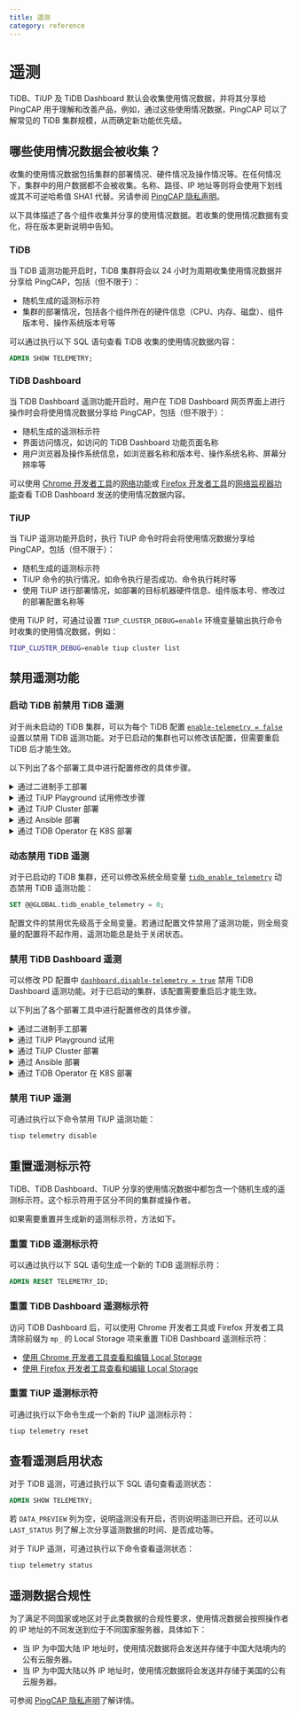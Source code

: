 ```yaml
---
title: 遥测
category: reference
---
```


# 遥测

TiDB、TiUP 及 TiDB Dashboard 默认会收集使用情况数据，并将其分享给 PingCAP 用于理解和改善产品，例如，通过这些使用情况数据，PingCAP 可以了解常见的 TiDB 集群规模，从而确定新功能优先级。

## 哪些使用情况数据会被收集？

收集的使用情况数据包括集群的部署情况、硬件情况及操作情况等。在任何情况下，集群中的用户数据都不会被收集。名称、路径、IP 地址等则将会使用下划线或其不可逆哈希值 SHA1 代替。另请参阅 [PingCAP 隐私声明](https://pingcap.com/zh/privacy-policy/)。

以下具体描述了各个组件收集并分享的使用情况数据。若收集的使用情况数据有变化，将在版本更新说明中告知。

### TiDB

当 TiDB 遥测功能开启时，TiDB 集群将会以 24 小时为周期收集使用情况数据并分享给 PingCAP，包括（但不限于）：

- 随机生成的遥测标示符
- 集群的部署情况，包括各个组件所在的硬件信息（CPU、内存、磁盘）、组件版本号、操作系统版本号等

可以通过执行以下 SQL 语句查看 TiDB 收集的使用情况数据内容：

```sql
ADMIN SHOW TELEMETRY;
```

### TiDB Dashboard

当 TiDB Dashboard 遥测功能开启时，用户在 TiDB Dashboard 网页界面上进行操作时会将使用情况数据分享给 PingCAP，包括（但不限于）：

- 随机生成的遥测标示符
- 界面访问情况，如访问的 TiDB Dashboard 功能页面名称
- 用户浏览器及操作系统信息，如浏览器名称和版本号、操作系统名称、屏幕分辨率等

可以使用 [Chrome 开发者工具](https://developers.google.com/web/tools/chrome-devtools)的[网络功能](https://developers.google.com/web/tools/chrome-devtools/network)或 [Firefox 开发者工具](https://developer.mozilla.org/zh-CN/docs/Tools)的[网络监视器功能](https://developer.mozilla.org/zh-CN/docs/Tools/Network_Monitor)查看 TiDB Dashboard 发送的使用情况数据内容。

### TiUP

当 TiUP 遥测功能开启时，执行 TiUP 命令时将会将使用情况数据分享给 PingCAP，包括（但不限于）：

- 随机生成的遥测标示符
- TiUP 命令的执行情况，如命令执行是否成功、命令执行耗时等
- 使用 TiUP 进行部署情况，如部署的目标机器硬件信息、组件版本号、修改过的部署配置名称等

使用 TiUP 时，可通过设置 `TIUP_CLUSTER_DEBUG=enable` 环境变量输出执行命令时收集的使用情况数据，例如：

```bash
TIUP_CLUSTER_DEBUG=enable tiup cluster list
```

## 禁用遥测功能

### 启动 TiDB 前禁用 TiDB 遥测

对于尚未启动的 TiDB 集群，可以为每个 TiDB 配置 [`enable-telemetry = false`](/tidb-configuration-file.md#enable-telemetry) 设置以禁用 TiDB 遥测功能。对于已启动的集群也可以修改该配置，但需要重启 TiDB 后才能生效。

以下列出了各个部署工具中进行配置修改的具体步骤。

<details>
  <summary>通过二进制手工部署</summary>

  创建配置文件 `tidb_config.toml` 包含如下内容：

  ```toml
  enable-telemetry = false
  ```

  启动 TiDB 时指定命令行参数 `--config=tidb_config.toml` 使得该配置生效。

  详情参见 [TiDB 配置参数](/command-line-flags-for-tidb-configuration.md#--config)、[TiDB 配置文件描述](/tidb-configuration-file.md#enable-telemetry)。
</details>

<details>
  <summary>通过 TiUP Playground 试用修改步骤</summary>

  创建配置文件 `tidb_config.toml` 包含如下内容：

  ```toml
  enable-telemetry = false
  ```

  启动 TiUP Playground 时，指定命令行参数 `--db.config tidb_config.toml` 使得该配置生效，如：

  ```bash
  tiup playground --db.config tidb_config.toml
  ```

  详情参见 [TiUP - 本地快速部署 TiDB 集群](/tiup/tiup-playground.md)。
</details>

<details>
  <summary>通过 TiUP Cluster 部署</summary>

  修改部署拓扑文件 `topology.yaml`，新增（或在现有项中添加）以下内容：

  ```yaml
  server_configs:
    tidb:
      enable-telemetry: false
  ```

  详情参见 TODO。

</details>

<details>
  <summary>通过 Ansible 部署</summary>

  找到部署配置文件 `tidb-ansible/conf/tidb.yml` 中以下内容：

  ```yaml
  # enable-telemetry: true
  ```

  将其修改为：

  ```yaml
  enable-telemetry: false
  ```

  详情参见[使用 Ansible 部署](/online-deployment-using-ansible.md)。
</details>

<details>
  <summary>通过 TiDB Operator 在 K8S 部署</summary>

  TODO
</details>

### 动态禁用 TiDB 遥测

对于已启动的 TiDB 集群，还可以修改系统全局变量 [`tidb_enable_telemetry`](/tidb-specific-system-variables.md#tidb_enable_telemetry) 动态禁用 TiDB 遥测功能：

```sql
SET @@GLOBAL.tidb_enable_telemetry = 0;
```

配置文件的禁用优先级高于全局变量。若通过配置文件禁用了遥测功能，则全局变量的配置将不起作用，遥测功能总是处于关闭状态。

### 禁用 TiDB Dashboard 遥测

可以修改 PD 配置中 [`dashboard.disable-telemetry = true`](/pd-configuration-file.md#disable-telemetry) 禁用 TiDB Dashboard 遥测功能。对于已启动的集群，该配置需要重启后才能生效。

以下列出了各个部署工具中进行配置修改的具体步骤。

<details>
  <summary>通过二进制手工部署</summary>

  创建配置文件 `pd_config.toml` 包含如下内容：

  ```toml
  [dashboard]
  disable-telemetry = true
  ```

  启动 PD 时指定命令行参数 `--config=pd_config.toml` 使得该配置生效。

  详情参见 [PD 配置参数](/command-line-flags-for-pd-configuration.md#--config)、[PD 配置文件描述](/pd-configuration-file.md#disable-telemetry)。
</details>

<details>
  <summary>通过 TiUP Playground 试用</summary>

  创建配置文件 `pd_config.toml` 包含如下内容：

  ```toml
  [dashboard]
  disable-telemetry = true
  ```

  启动 TiUP Playground 时，指定命令行参数 `--pd.config pd_config.toml` 使得该配置生效，如：

  ```bash
  tiup playground --pd.config pd_config.toml
  ```

  详情参见 [TiUP - 本地快速部署 TiDB 集群](/tiup/tiup-playground.md)。
</details>

<details>
  <summary>通过 TiUP Cluster 部署</summary>

  修改部署拓扑文件 `topology.yaml`，新增（或在现有项中添加）以下内容：

  ```yaml
  server_configs:
    pd:
      dashboard.disable-telemetry: true
  ```

  详情参见 TODO。
</details>

<details>
  <summary>通过 Ansible 部署</summary>

  找到部署配置文件 `tidb-ansible/conf/pd.yml` 中以下内容：

  ```yaml
  dashboard:
    ...
    # disable-telemetry: false
  ```

  将其修改为：

  ```yaml
  dashboard:
    ...
    disable-telemetry: true
  ```

  详情参见[使用 Ansible 部署](/online-deployment-using-ansible.md)。
</details>

<details>
  <summary>通过 TiDB Operator 在 K8S 部署</summary>

  TODO
</details>

### 禁用 TiUP 遥测

可通过执行以下命令禁用 TiUP 遥测功能：

```bash
tiup telemetry disable
```

## 重置遥测标示符

TiDB、TiDB Dashboard、TiUP 分享的使用情况数据中都包含一个随机生成的遥测标示符。这个标示符用于区分不同的集群或操作者。

如果需要重置并生成新的遥测标示符，方法如下。

### 重置 TiDB 遥测标示符

可以通过执行以下 SQL 语句生成一个新的 TiDB 遥测标示符：

```sql
ADMIN RESET TELEMETRY_ID;
```

### 重置 TiDB Dashboard 遥测标示符

访问 TiDB Dashboard 后，可以使用 Chrome 开发者工具或 Firefox 开发者工具清除前缀为 `mp_` 的 Local Storage 项来重置 TiDB Dashboard 遥测标示符：

- [使用 Chrome 开发者工具查看和编辑 Local Storage](https://developers.google.com/web/tools/chrome-devtools/storage/localstorage)
- [使用 Firefox 开发者工具查看和编辑 Local Storage](https://developer.mozilla.org/zh-CN/docs/Tools/%E5%AD%98%E5%82%A8%E6%9F%A5%E7%9C%8B%E5%99%A8#%E6%9C%AC%E5%9C%B0%E5%AD%98%E5%82%A8Session%E5%AD%98%E5%82%A8)

### 重置 TiUP 遥测标示符

可通过执行以下命令生成一个新的 TiUP 遥测标示符：

```bash
tiup telemetry reset
```

## 查看遥测启用状态

对于 TiDB 遥测，可通过执行以下 SQL 语句查看遥测状态：

```sql
ADMIN SHOW TELEMETRY;
```

若 `DATA_PREVIEW` 列为空，说明遥测没有开启，否则说明遥测已开启。还可以从 `LAST_STATUS` 列了解上次分享遥测数据的时间、是否成功等。

对于 TiUP 遥测，可通过执行以下命令查看遥测状态：

```bash
tiup telemetry status
```

## 遥测数据合规性

为了满足不同国家或地区对于此类数据的合规性要求，使用情况数据会按照操作者的 IP 地址的不同发送到位于不同国家服务器，具体如下：

- 当 IP 为中国大陆 IP 地址时，使用情况数据将会发送并存储于中国大陆境内的公有云服务器。
- 当 IP 为中国大陆以外 IP 地址时，使用情况数据将会发送并存储于美国的公有云服务器。

可参阅 [PingCAP 隐私声明](https://pingcap.com/zh/privacy-policy/)了解详情。
